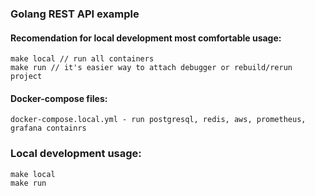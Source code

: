 ### Golang REST API example

#### Recomendation for local development most comfortable usage:

    make local // run all containers
    make run // it's easier way to attach debugger or rebuild/rerun project

#### Docker-compose files:

    docker-compose.local.yml - run postgresql, redis, aws, prometheus, grafana containrs

### Local development usage:

    make local
    make run
